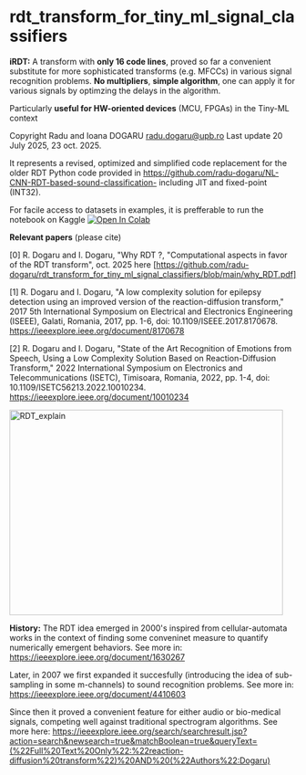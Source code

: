 # rdt_transform_for_tiny_ml_signal_classifiers
**iRDT:** A transform with **only 16 code lines**, proved so far a convenient substitute for more sophisticated transforms (e.g. MFCCs) in various signal recognition problems. 
**No multipliers**, **simple algorithm**, one can apply it for various signals by optimzing the delays in the algorithm. 

Particularly **useful for HW-oriented devices** (MCU, FPGAs) in the Tiny-ML context 

Copyright Radu and Ioana DOGARU radu.dogaru@upb.ro 
Last update 20 July 2025, 23 oct. 2025.  

It represents a revised, optimized and simplified code replacement for the older RDT Python code provided in https://github.com/radu-dogaru/NL-CNN-RDT-based-sound-classification-  including JIT and fixed-point (INT32). 

For facile access to datasets in  examples, it is prefferable to run the notebook on Kaggle
<a href="https://colab.research.google.com/github/radu-dogaru/rdt_transform_for_tiny_ml_signal_classifiers/blob/main/nrdt-2025.ipynb">
  <img src="https://colab.research.google.com/assets/colab-badge.svg" alt="Open In Colab"/>
</a>

**Relevant papers** (please cite)

[0] R. Dogaru and I. Dogaru, "Why RDT ?, "Computational aspects in favor of the RDT transform", oct. 2025 here [https://github.com/radu-dogaru/rdt_transform_for_tiny_ml_signal_classifiers/blob/main/why_RDT.pdf]

[1] R. Dogaru and I. Dogaru, "A low complexity solution for epilepsy detection using an improved version of the reaction-diffusion transform," 2017 5th International Symposium on Electrical and Electronics Engineering (ISEEE), Galati, Romania, 2017, pp. 1-6, doi: 10.1109/ISEEE.2017.8170678.
https://ieeexplore.ieee.org/document/8170678  

[2] R. Dogaru and I. Dogaru, "State of the Art Recognition of Emotions from Speech, Using a Low Complexity Solution Based on Reaction-Diffusion Transform," 2022 International Symposium on Electronics and Telecommunications (ISETC), Timisoara, Romania, 2022, pp. 1-4, doi: 10.1109/ISETC56213.2022.10010234. 
https://ieeexplore.ieee.org/document/10010234

<img width="480" height="360" alt="RDT_explain" src="https://github.com/user-attachments/assets/2a6c6523-7a5d-4153-9dbc-569c8dc30f91" />

**History:** The RDT idea emerged in 2000's inspired from cellular-automata works in the context of finding some conveninet measure to quantify numerically emergent behaviors. See more in:  https://ieeexplore.ieee.org/document/1630267

Later, in 2007 we first expanded it succesfully (introducing the idea of sub-sampling in some m-channels) to sound recognition problems. See more in: https://ieeexplore.ieee.org/document/4410603 

Since then it proved a convenient feature for either audio or bio-medical signals, competing well against traditional spectrogram algorithms. See more here: https://ieeexplore.ieee.org/search/searchresult.jsp?action=search&newsearch=true&matchBoolean=true&queryText=(%22Full%20Text%20Only%22:%22reaction-diffusion%20transform%22)%20AND%20(%22Authors%22:Dogaru)  

